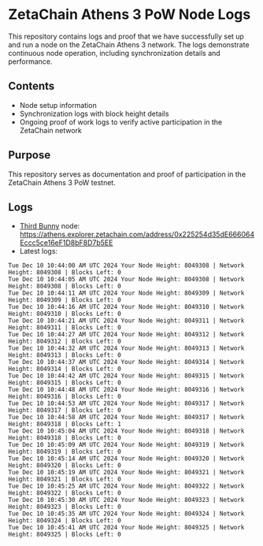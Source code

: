 # ZetaChain Athens 3 PoW Node Logs
This repository contains logs and proof that we have successfully set up and run a node on the ZetaChain Athens 3 network. The logs demonstrate continuous node operation, including synchronization details and performance.

## Contents
- Node setup information
- Synchronization logs with block height details
- Ongoing proof of work logs to verify active participation in the ZetaChain network

## Purpose
This repository serves as documentation and proof of participation in the ZetaChain Athens 3 PoW testnet.

## Logs

- [Third Bunny](https://thirdbunny.xyz/) node: https://athens.explorer.zetachain.com/address/0x225254d35dE666064Eccc5ce16eF1D8bF8D7b5EE
- Latest logs:
```
Tue Dec 10 10:44:00 AM UTC 2024 Your Node Height: 8049308 | Network Height: 8049308 | Blocks Left: 0
Tue Dec 10 10:44:05 AM UTC 2024 Your Node Height: 8049308 | Network Height: 8049308 | Blocks Left: 0
Tue Dec 10 10:44:11 AM UTC 2024 Your Node Height: 8049309 | Network Height: 8049309 | Blocks Left: 0
Tue Dec 10 10:44:16 AM UTC 2024 Your Node Height: 8049310 | Network Height: 8049310 | Blocks Left: 0
Tue Dec 10 10:44:21 AM UTC 2024 Your Node Height: 8049311 | Network Height: 8049311 | Blocks Left: 0
Tue Dec 10 10:44:27 AM UTC 2024 Your Node Height: 8049312 | Network Height: 8049312 | Blocks Left: 0
Tue Dec 10 10:44:32 AM UTC 2024 Your Node Height: 8049313 | Network Height: 8049313 | Blocks Left: 0
Tue Dec 10 10:44:37 AM UTC 2024 Your Node Height: 8049314 | Network Height: 8049314 | Blocks Left: 0
Tue Dec 10 10:44:42 AM UTC 2024 Your Node Height: 8049315 | Network Height: 8049315 | Blocks Left: 0
Tue Dec 10 10:44:48 AM UTC 2024 Your Node Height: 8049316 | Network Height: 8049316 | Blocks Left: 0
Tue Dec 10 10:44:53 AM UTC 2024 Your Node Height: 8049317 | Network Height: 8049317 | Blocks Left: 0
Tue Dec 10 10:44:58 AM UTC 2024 Your Node Height: 8049317 | Network Height: 8049318 | Blocks Left: 1
Tue Dec 10 10:45:04 AM UTC 2024 Your Node Height: 8049318 | Network Height: 8049318 | Blocks Left: 0
Tue Dec 10 10:45:09 AM UTC 2024 Your Node Height: 8049319 | Network Height: 8049319 | Blocks Left: 0
Tue Dec 10 10:45:14 AM UTC 2024 Your Node Height: 8049320 | Network Height: 8049320 | Blocks Left: 0
Tue Dec 10 10:45:19 AM UTC 2024 Your Node Height: 8049321 | Network Height: 8049321 | Blocks Left: 0
Tue Dec 10 10:45:25 AM UTC 2024 Your Node Height: 8049322 | Network Height: 8049322 | Blocks Left: 0
Tue Dec 10 10:45:30 AM UTC 2024 Your Node Height: 8049323 | Network Height: 8049323 | Blocks Left: 0
Tue Dec 10 10:45:35 AM UTC 2024 Your Node Height: 8049324 | Network Height: 8049324 | Blocks Left: 0
Tue Dec 10 10:45:41 AM UTC 2024 Your Node Height: 8049325 | Network Height: 8049325 | Blocks Left: 0
```
